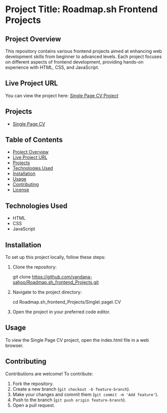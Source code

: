 # Project Title: Roadmap.sh Frontend Projects

## Project Overview
This repository contains various frontend projects aimed at enhancing web development skills from beginner to advanced levels. Each project focuses on different aspects of frontend development, providing hands-on experience with HTML, CSS, and JavaScript.

## Live Project URL
You can view the project here: [Single Page CV Project](https://github.com/vandana-sahoo/Roadmap.sh_frontend_Projects/blob/main/Single%20page%20CV/index.html)

## Projects
- [Single Page CV](./Single%20page%20CV)

## Table of Contents
- [Project Overview](#project-overview)
- [Live Project URL](#live-project-url)
- [Projects](#projects)
- [Technologies Used](#technologies-used)
- [Installation](#installation)
- [Usage](#usage)
- [Contributing](#contributing)
- [License](#license)

## Technologies Used
- HTML
- CSS
- JavaScript

## Installation
To set up this project locally, follow these steps:

1. Clone the repository:
   
   git clone https://github.com/vandana-sahoo/Roadmap.sh_frontend_Projects.git
  
2. Navigate to the project directory:

   cd Roadmap.sh_frontend_Projects/Single\ page\ CV

3. Open the project in your preferred code editor.

## Usage
To view the Single Page CV project, open the index.html file in a web browser.

## Contributing
Contributions are welcome! To contribute:
1. Fork the repository.
2. Create a new branch (`git checkout -b feature-branch`).
3. Make your changes and commit them (`git commit -m 'Add feature'`).
4. Push to the branch (`git push origin feature-branch`).
5. Open a pull request.








